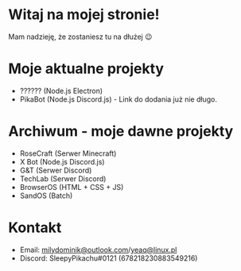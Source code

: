# Witaj na mojej stronie!
Mam nadzieję, że zostaniesz tu na dłużej 😉

# Moje aktualne projekty
- ?????? (Node.js Electron)
- PikaBot (Node.js Discord.js) - Link do dodania już nie długo.

# Archiwum - moje dawne projekty
- RoseCraft (Serwer Minecraft)
- X Bot (Node.js Discord.js)
- G&T (Serwer Discord)
- TechLab (Serwer Discord)
- BrowserOS (HTML + CSS + JS)
- SandOS (Batch)

# Kontakt
- Email: milydominik@outlook.com/yeaq@linux.pl
- Discord: SleepyPikachu#0121 (678218230883549216)
